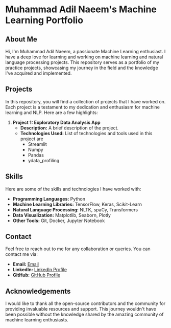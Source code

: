 # **Muhammad Adil Naeem's Machine Learning Portfolio**

## **About Me**

Hi, I'm Muhammad Adil Naeem, a passionate Machine Learning enthusiast. I have a deep love for learning and working on machine learning and natural language processing projects. This repository serves as a portfolio of my practice projects, showcasing my journey in the field and the knowledge I've acquired and implemented.

## **Projects**

In this repository, you will find a collection of projects that I have worked on. Each project is a testament to my dedication and enthusiasm for machine learning and NLP. Here are a few highlights:

1. **Project 1: Exploratory Data Analysis App**
   - **Description:** A brief description of the project.
   - **Technologies Used:** List of technologies and tools used in this project are 
     - Streamlit
     - Numpy
     - Pandas
     - ydata_profiling


## **Skills**

Here are some of the skills and technologies I have worked with:

- **Programming Languages:** Python
- **Machine Learning Libraries:** TensorFlow, Keras, Scikit-Learn
- **Natural Language Processing:** NLTK, spaCy, Transformers
- **Data Visualization:** Matplotlib, Seaborn, Plotly
- **Other Tools:** Git, Docker, Jupyter Notebook

## **Contact**

Feel free to reach out to me for any collaboration or queries. You can contact me via:

- **Email:** [Email](madilnaeem0@gmail.com)
- **LinkedIn:** [LinkedIn Profile](https://www.linkedin.com/in/muhammad-adil-naeem-26878b2b9/)
- **GitHub:** [GitHub Profile](https://github.com/muhammadadilnaeem)

## **Acknowledgements**

I would like to thank all the open-source contributors and the community for providing invaluable resources and support. This journey wouldn't have been possible without the knowledge shared by the amazing community of machine learning enthusiasts.
